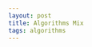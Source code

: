 ```yaml
---
layout: post
title: Algorithms Mix
tags: algorithms
---
```


<script src="https://gist.github.com/selimslab/c9f83af8e34d01ad78c64dc6b97cb9b3.js"></script>